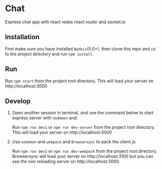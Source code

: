 # Chat
Express chat app with react redex react router and socket.io

## Installation

First make sure you have installed ```Nodejs```(5.0+), then clone this repo and ```cd``` to the project directory and run ```npm install```.
## Run
  Run ```npm start``` from the project root directory.
  This will load your server on http://localhost:3000

## Develop
1. Open another session in terminal, and use the command below to start express server with ```nodemon``` and:

      Run ```npm run dev1``` or ```npm run dev-server``` from the project root directory.
      This will load your server on http://localhost:3000

2. Use ```nodemon``` and ```webpack``` and ```Browsersync``` to pack the client js:

      Run ```npm run dev2``` or ```npm run dev-webpack``` from the project root directory.
      Browsersync will load your server on http://localhost:3100
      but you can see the non reloading server on http://localhost:3000
